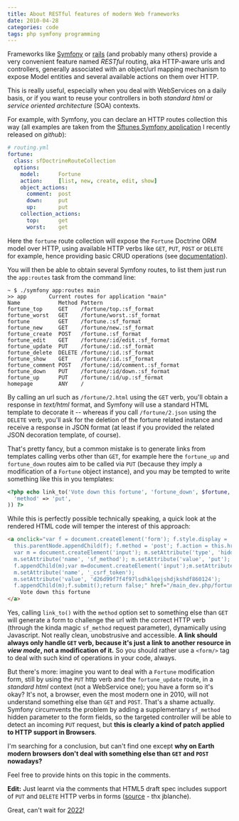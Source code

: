 ```yaml
---
title: About RESTful features of modern Web frameworks
date: 2010-04-28
categories: code
tags: php symfony programming
---
```


Frameworks like [Symfony](http://www.symfony-project.org/) or [rails](http://rubyonrails.org/) (and probably many others) provide a very convenient feature named *RESTful* routing, aka HTTP-aware urls and controllers, generally associated with an object/url mapping mechanism to expose Model entities and several available actions on them over HTTP.

This is really useful, especially when you deal with WebServices on a daily basis, or if you want to reuse your controllers in both *standard html* or *service oriented architecture* (SOA) contexts.

For example, with Symfony, you can declare an HTTP routes collection this way (all examples are taken from the [Sftunes Symfony application](http://github.com/n1k0/sftunes) I recently released on *github*):

```yaml
# routing.yml
fortune:
  class: sfDoctrineRouteCollection
  options:
    model:      Fortune
    action:     [list, new, create, edit, show]
    object_actions:
      comment:  post
      down:     put
      up:       put
    collection_actions:
      top:      get
      worst:    get
```

Here the `fortune` route collection will expose the `Fortune` Doctrine ORM model over HTTP, using available HTTP verbs like `GET`, `PUT`, `POST` or `DELETE` for example, hence providing basic CRUD operations (see [documentation](http://www.symfony-project.org/reference/1_4/en/10-Routing#chapter_10_sfroutecollection)).

You will then be able to obtain several Symfony routes, to list them just run the `app:routes` task from the command line:

    ~ $ ./symfony app:routes main
    >> app       Current routes for application "main"
    Name            Method Pattern
    fortune_top     GET    /fortune/top.:sf_format
    fortune_worst   GET    /fortune/worst.:sf_format
    fortune         GET    /fortune.:sf_format
    fortune_new     GET    /fortune/new.:sf_format
    fortune_create  POST   /fortune.:sf_format
    fortune_edit    GET    /fortune/:id/edit.:sf_format
    fortune_update  PUT    /fortune/:id.:sf_format
    fortune_delete  DELETE /fortune/:id.:sf_format
    fortune_show    GET    /fortune/:id.:sf_format
    fortune_comment POST   /fortune/:id/comment.:sf_format
    fortune_down    PUT    /fortune/:id/down.:sf_format
    fortune_up      PUT    /fortune/:id/up.:sf_format
    homepage        ANY    /

By calling an url such as `/fortune/2.html` using the `GET` verb, you'll obtain a response in *text/html* format, and Symfony will use a standard HTML template to decorate it -- whereas if you call `/fortune/2.json` using the `DELETE` verb, you'll ask for the deletion of the fortune related instance and receive a response in JSON format (at least if you provided the related JSON decoration template, of course).

That's pretty fancy, but a common mistake is to generate links from templates calling verbs other than `GET`, for example here the `fortune_up` and `fortune_down` routes aim to be called via `PUT` (because they imply a modification of a `Fortune` object instance), and you may be tempted to write something like this in you templates:

```php
<?php echo link_to('Vote down this fortune', 'fortune_down', $fortune, array(
  'method' => 'put',
)) ?>
```

While this is perfectly possible technically speaking, a quick look at the rendered HTML code will temper the interest of this approach:

```html
<a onclick="var f = document.createElement('form'); f.style.display = 'none';
  this.parentNode.appendChild(f); f.method = 'post'; f.action = this.href;
  var m = document.createElement('input'); m.setAttribute('type', 'hidden');
  m.setAttribute('name', 'sf_method'); m.setAttribute('value', 'put');
  f.appendChild(m);var m=document.createElement('input');m.setAttribute('type', 'hidden');
  m.setAttribute('name', '_csrf_token');
  m.setAttribute('value', 'd26d99f7f4f97lsdhklqejshdjkshdf860124');
  f.appendChild(m);f.submit();return false;" href="/main_dev.php/fortune/19/down">
    Vote down this fortune
</a>
```

Yes, calling `link_to()` with the `method` option set to something else than `GET` will generate a form to challenge the url with the correct HTTP verb (through the kinda magic `sf_method` request parameter), dynamically using Javascript. Not really clean, unobstrusive and accessible. **A link should always only handle `GET` verb, because it's just a link to another resource in *view mode*, not a modification of it.** So you should rather use a `<form/>` tag to deal with such kind of operations in your code, always.

But there's more: imagine you want to deal with a `Fortune` modification form, still by using the `PUT` http verb and the `fortune_update` route, in a *standard html* context (not a WebService one); you have a form so it's okay? It's not, a browser, even the most modern one in 2010, will not understand something else than `GET` and `POST`. That's a shame actually. Symfony circumvents the problem by adding a supplementary `sf_method` hidden parameter to the form fields, so the targeted controller will be able to detect an incoming `PUT` request, but **this is clearly a kind of patch applied to HTTP support in Browsers**.

I'm searching for a conclusion, but  can't find one except **why on Earth modern browsers don't deal with something else than `GET` and `POST` nowadays?**

Feel free to provide hints on this topic in the comments.

**Edit:** Just learnt via the comments that HTML5 draft spec includes support of `PUT` and `DELETE` HTTP verbs in forms ([source](http://bradley-holt.com/2009/07/html-5-http-methods-rest/) - thx jblanche).

Great, can't wait for [2022](http://www.webmonkey.com/2008/09/html_5_won_t_be_ready_until_2022dot_yes__2022dot/)!
